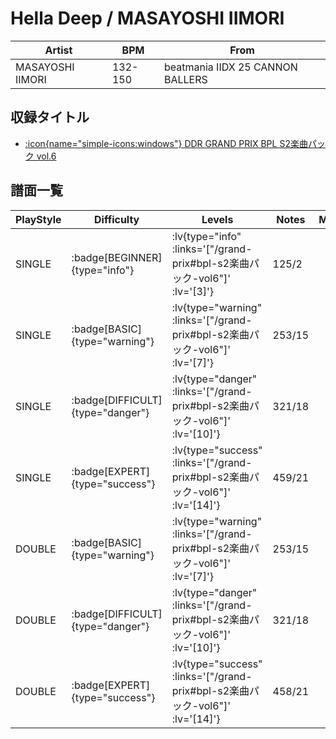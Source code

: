 # Hella Deep / MASAYOSHI IIMORI

|Artist|BPM|From|
|------|---|----|
|MASAYOSHI IIMORI|132-150|beatmania IIDX 25 CANNON BALLERS|

## 収録タイトル

- [ :icon{name="simple-icons:windows"} DDR GRAND PRIX BPL S2楽曲パック vol.6](/grand-prix#bpl-s2楽曲パック-vol6)

## 譜面一覧

|PlayStyle|Difficulty|Levels|Notes|Movie|
|---------|----------|------|-----|-----|
|SINGLE| :badge[BEGINNER]{type="info"} | :lv{type="info" :links='["/grand-prix#bpl-s2楽曲パック-vol6"]' :lv='[3]'} |125/2||
|SINGLE| :badge[BASIC]{type="warning"} | :lv{type="warning" :links='["/grand-prix#bpl-s2楽曲パック-vol6"]' :lv='[7]'} |253/15||
|SINGLE| :badge[DIFFICULT]{type="danger"} | :lv{type="danger" :links='["/grand-prix#bpl-s2楽曲パック-vol6"]' :lv='[10]'} |321/18||
|SINGLE| :badge[EXPERT]{type="success"} | :lv{type="success" :links='["/grand-prix#bpl-s2楽曲パック-vol6"]' :lv='[14]'} |459/21||
|DOUBLE| :badge[BASIC]{type="warning"} | :lv{type="warning" :links='["/grand-prix#bpl-s2楽曲パック-vol6"]' :lv='[7]'} |253/15||
|DOUBLE| :badge[DIFFICULT]{type="danger"} | :lv{type="danger" :links='["/grand-prix#bpl-s2楽曲パック-vol6"]' :lv='[10]'} |321/18||
|DOUBLE| :badge[EXPERT]{type="success"} | :lv{type="success" :links='["/grand-prix#bpl-s2楽曲パック-vol6"]' :lv='[14]'} |458/21||
